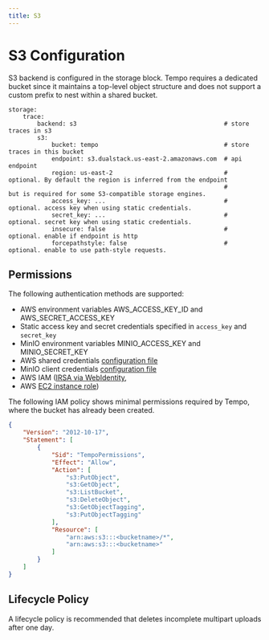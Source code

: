 ```yaml
---
title: S3
---
```


# S3 Configuration
S3 backend is configured in the storage block.  Tempo requires a dedicated bucket since it maintains a top-level object structure and does not support a custom prefix to nest within a shared bucket.

```
storage:
    trace:
        backend: s3                                         # store traces in s3
        s3:
            bucket: tempo                                   # store traces in this bucket
            endpoint: s3.dualstack.us-east-2.amazonaws.com  # api endpoint
            region: us-east-2                               # optional. By default the region is inferred from the endpoint
                                                            #           but is required for some S3-compatible storage engines.
            access_key: ...                                 # optional. access key when using static credentials. 
            secret_key: ...                                 # optional. secret key when using static credentials.
            insecure: false                                 # optional. enable if endpoint is http
            forcepathstyle: false                           # optional. enable to use path-style requests.
```

## Permissions
The following authentication methods are supported:
- AWS environment variables AWS_ACCESS_KEY_ID and AWS_SECRET_ACCESS_KEY
- Static access key and secret credentials specified in `access_key` and `secret_key`
- MinIO environment variables MINIO_ACCESS_KEY and MINIO_SECRET_KEY
- AWS shared credentials [configuration file](https://docs.aws.amazon.com/ses/latest/DeveloperGuide/create-shared-credentials-file.html)
- MinIO client credentials [configuration file](https://github.com/minio/mc/blob/master/docs/minio-client-configuration-files.md)
- AWS IAM ([IRSA via WebIdentity](https://docs.aws.amazon.com/eks/latest/userguide/iam-roles-for-service-accounts.html), 
- AWS [EC2 instance role](https://docs.aws.amazon.com/AWSEC2/latest/UserGuide/iam-roles-for-amazon-ec2.html))

The following IAM policy shows minimal permissions required by Tempo, where the bucket has already been created.

```json
{
    "Version": "2012-10-17",
    "Statement": [
        {
            "Sid": "TempoPermissions",
            "Effect": "Allow",
            "Action": [
                "s3:PutObject",
                "s3:GetObject",
                "s3:ListBucket",
                "s3:DeleteObject",
                "s3:GetObjectTagging",
                "s3:PutObjectTagging"
            ],
            "Resource": [
                "arn:aws:s3:::<bucketname>/*",
                "arn:aws:s3:::<bucketname>"
            ]
        }
    ]
}
```

## Lifecycle Policy
A lifecycle policy is recommended that deletes incomplete multipart uploads after one day.
